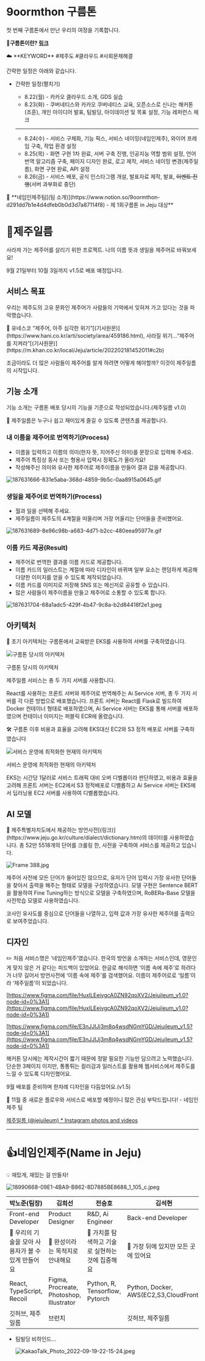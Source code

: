 # 9oormthon 구름톤

첫 번째 구름톤에서 만난 우리의 여정을 기록합니다.

**🤔구름톤이란? [링크](https://9oormthon.goorm.io/?utm_source=allforyoung&utm_medium=social&utm_campaign=goormthon&utm_term=1st)**

<aside>
☁️ **KEYWORD**   #제주도  #클라우드  #사회문제해결

</aside>

간략한 일정은 아래와 같습니다.

- 간략한 일정(펼치기)
    - 8.22(월) - 카카오 클라우드 소개, GDS 실습
    - 8.23(화) - 쿠버네티스와 카카오 쿠버네티스 교육, 오픈소스로 신나는 해커톤(조훈), 개인 아이디어 발표, 팀빌딩, 아이데이션 및 목표 설정, 기능 레퍼런스 체크
    
    ---
    
    - 8.24(수) - 서비스 구체화, 기능 픽스, 서비스 네이밍(네임인제주), 와이어 프레임 구축, 작업 환경 설정
    - 8.25(목) - 화면 구현 1차 완료, 서버 구축 진행, 인공지능 역할 범위 설정, 언어 번역 알고리즘 구축, 페이지 디자인 완료, 로고 제작, 서비스 네이밍 변경(제주일름), 화면 구현 완료, API 설정
    - 8.26(금) - 서비스 배포, 공식 인스타그램 개설, 발표자료 제작, 발표, ~~이벤트 진행~~(서버 과부화로 중단)

<aside>
🎊 **네임인제주팀[(팀 소개)](https://www.notion.so/9oormthon-d291dd7b1e4d4dfeb0b0d3d7a87114f8) - 제 1회구름톤 in Jeju 대상**

</aside>

# 🍊제주일름

사라져 가는 제주어를 살리기 위한 프로젝트. 나의 이름 뜻과 생일을 제주어로 바꿔보세요!

[](http://jejuileum.com/)

9월 21일부터 10월 3일까지 v1.5로 배포 예정입니다.

## 서비스 목표

우리는 제주도의 고유 문화인 제주어가 사람들의 기억에서 잊혀져 가고 있다는 것을 파악했습니다.

<aside>
🔗 유네스코 “제주어, 아주 심각한 위기”[(기사원문)](https://www.hani.co.kr/arti/society/area/459186.html), 사라질 위기…“제주어를 지켜라”[(기사원문)](https://m.khan.co.kr/local/Jeju/article/202202181452011#c2b)

</aside>

조금이라도 더 많은 사람들이 제주어를 알게 하려면 어떻게 해야할까? 이것이 제주일름의 시작입니다.

## 기능 소개

기능 소개는 구름톤 배포 당시의 기능을 기준으로 작성되었습니다.(제주일름 v1.0)

<aside>
📖 제주일름은 누구나 쉽고 재미있게 즐길 수 있도록 콘텐츠를 제공합니다.

</aside>

### 내 **이름을 제주어로 번역하기(Process)**

- 이름을 입력하고 이름의 의미(한자 뜻, 지어주신 의미)를 문장으로 입력해 주세요.
- 제주어 특징상 동사 또는 형용사 입력시 정확도가 올라가요!
- 작성해주신 의미와 유사한 제주어로 제주이름을 만들어 결과 값을 제공합니다.

![187631666-831e5aba-368d-4859-9b5c-0aa8915a0645.gif](9oormthon%20%E1%84%80%E1%85%AE%E1%84%85%E1%85%B3%E1%86%B7%E1%84%90%E1%85%A9%E1%86%AB%20d291dd7b1e4d4dfeb0b0d3d7a87114f8/187631666-831e5aba-368d-4859-9b5c-0aa8915a0645.gif)

### **생일을 제주어로 번역하기(Process)**

- 월과 일을 선택해 주세요.
- 제주일름이 제주도의 4계절을 떠올리며 가장 어울리는 단어들을 준비했어요.

![187631689-8e96c98b-a683-4d71-b2cc-480eea95977e.gif](9oormthon%20%E1%84%80%E1%85%AE%E1%84%85%E1%85%B3%E1%86%B7%E1%84%90%E1%85%A9%E1%86%AB%20d291dd7b1e4d4dfeb0b0d3d7a87114f8/187631689-8e96c98b-a683-4d71-b2cc-480eea95977e.gif)

### **이름 카드 제공(Result)**

- 제주어로 번역한 결과를 이름 카드로 제공합니다.
- 이름 카드의 일러스트는 계절에 따라 디자인이 바뀌며 일부 요소는 랜덤하게 제공해 다양한 이미지를 얻을 수 있도록 제작되었습니다.
- 이름 카드를 이미지로 저장해 SNS 또는 메신저로 공유할 수 있습니다.
- 많은 사람들이 제주이름을 만들고 제주어로 소통할 수 있도록 합니다.

![187631704-68a1adc5-429f-4b47-9c8a-b2d84418f2e1.jpeg](9oormthon%20%E1%84%80%E1%85%AE%E1%84%85%E1%85%B3%E1%86%B7%E1%84%90%E1%85%A9%E1%86%AB%20d291dd7b1e4d4dfeb0b0d3d7a87114f8/187631704-68a1adc5-429f-4b47-9c8a-b2d84418f2e1.jpeg)

## 아키텍처

<aside>
🐳 초기 아키텍처는 구름톤에서 교육받은 EKS를 사용하여 서버를 구축하였습니다.

</aside>

![구름톤 당시의 아키텍처](9oormthon%20%E1%84%80%E1%85%AE%E1%84%85%E1%85%B3%E1%86%B7%E1%84%90%E1%85%A9%E1%86%AB%20d291dd7b1e4d4dfeb0b0d3d7a87114f8/Frame_390.jpg)

구름톤 당시의 아키텍처

제주일름 서비스는 총 두 가지 서버를 사용합니다.

React를 사용하는 프론트 서버와 제주어로 번역해주는 Ai Service 서버, 총 두 가지 서버를 각 다른 방법으로 배포했습니다. 프론트 서버는 React를 Flask로 빌드하여 Docker 컨테이너 형태로 배포하였으며, Ai Service 서버는 EKS를 통해 서버를 배포하였으며 컨테이너 이미지는 퍼블릭 ECR에 올렸습니다.

<aside>
🛠 구름톤 이후 비용과 효율을 고려해 EKS대신 EC2와 S3 정적 배포로 서버를 구축하였습니다

</aside>

![서비스 운영에 최적화한 현재의 아키텍처](9oormthon%20%E1%84%80%E1%85%AE%E1%84%85%E1%85%B3%E1%86%B7%E1%84%90%E1%85%A9%E1%86%AB%20d291dd7b1e4d4dfeb0b0d3d7a87114f8/Frame_389.jpg)

서비스 운영에 최적화한 현재의 아키텍처

EKS는 시간당 1달러로 서비스 트래픽 대비 오버 디벨롭이라 판단하였고, 비용과 효율을 고려해 프론트 서버는 EC2에서 S3 정적배포로 디벨롭하고 Ai Service 서버는 EKS에서 딥러닝용 EC2 서버를 사용하여 디벨롭했습니다.

## AI 모델

<aside>
🤖 제주특별자치도에서 제공하는 방언사전[(링크)](https://www.jeju.go.kr/culture/dialect/dictionary.htm)의 데이터를 사용하였습니다. 총 52만 5518개의 단어를 크롤링 한, 사전을 구축하여 서비스를 제공하고 있습니다.

</aside>

![Frame 388.jpg](9oormthon%20%E1%84%80%E1%85%AE%E1%84%85%E1%85%B3%E1%86%B7%E1%84%90%E1%85%A9%E1%86%AB%20d291dd7b1e4d4dfeb0b0d3d7a87114f8/Frame_388.jpg)

제주어 사전에 모든 단어가 들어있진 않으므로, 유저가 단어 입력시 가장 유사한 단어들을 찾아서 출력을 해주는 형태로 모델을 구성하였습니다. 모델 구현은 Sentence BERT을 활용하여 Fine Tuning하는 방식으로 모델을 구축하였으며, RoBERa-Base 모델을 사전학습 모델로 사용하였습니다. 

코사인 유사도를 중심으로 단어들을 나열하고, 입력 값과 가장 유사한 제주어를 출력으로 보여주었습니다. 

## 디자인

<aside>
✏️ 처음 서비스명은 ‘네임인제주’였습니다. 한국의 방언을 소개하는 서비스인데, 영문인게 맞지 않은 거 같다는 피드백이 있었어요. 한글로 해석하면 ‘이름 속에 제주’로 하려다가 너무 길어서 방언사전에 ‘이름 속에 제주’를 검색했어요. 이름이 제주어로로 ‘일름’이라 ‘제주일름’이 되었습니다.

</aside>

[https://www.figma.com/file/HuxlLEeivgcA0ZN92qoXV2/Jejuileum_v1.0?node-id=0%3A1](https://www.figma.com/file/HuxlLEeivgcA0ZN92qoXV2/Jejuileum_v1.0?node-id=0%3A1)

[https://www.figma.com/file/E3nJJIJj3m8q4wsdNGmYGD/Jejuileum_v1.5?node-id=0%3A1](https://www.figma.com/file/E3nJJIJj3m8q4wsdNGmYGD/Jejuileum_v1.5?node-id=0%3A1)

해커톤 당시에는 제작시간이 짧기 때문에 정말 필요한 기능만 담으려고 노력했습니다. 단순한 3페이지 이지만, 통통튀는 컬러감과 일러스트를 활용해 웹서비스에서 제주도를 느낄 수 있도록 디자인했어요.

9월 배포를 준비하며 한차례 디자인을 다듬었어요.(v1.5)

<aside>
🥳 11월 중 새로운 플로우와 서비스로 배포할 예정이니 많은 관심 부탁드립니다! - 네임인제주 팀

</aside>

[제주일름 (@jejuileum) * Instagram photos and videos](https://www.instagram.com/jejuileum/)

---

# 👍네임인제주(Name in Jeju)

<aside>
💡 재밌게, 재밌는 걸 만들자!

</aside>

![18990668-09E1-4BA9-B862-8D7885BE8688_1_105_c.jpeg](9oormthon%20%E1%84%80%E1%85%AE%E1%84%85%E1%85%B3%E1%86%B7%E1%84%90%E1%85%A9%E1%86%AB%20d291dd7b1e4d4dfeb0b0d3d7a87114f8/18990668-09E1-4BA9-B862-8D7885BE8688_1_105_c.jpeg)

| 박노준(팀장) | 김희선 | 전승호 | 김석현 |
| --- | --- | --- | --- |
| Front-end Developer | Product Designer | R&D, Ai Engineer | Back-end Developer |
| 🧶 우리의 기술을 모아 사용자가 볼 수 있게 만들어요 | 🧭 완성이라는 목적지로 안내해요 | 🔭 가치를 탐색하고 기술로 실현하는 것에 집중해요 | 🐋 가장 뒤에 있지만 모든 곳에 있어요 |
| React, TypeScript, Recoil | Figma, Procreate, Photoshop, Illustrator | Python, R, Tensorflow, Pytorch | Python, Docker, AWS(EC2,S3,CloudFront) |
| 깃허브, 제주일름 | 브런치 |  | 깃허브, 제주일름 |
- 팀빌딩 비하인드…
    
    ![KakaoTalk_Photo_2022-09-19-22-15-24.jpeg](9oormthon%20%E1%84%80%E1%85%AE%E1%84%85%E1%85%B3%E1%86%B7%E1%84%90%E1%85%A9%E1%86%AB%20d291dd7b1e4d4dfeb0b0d3d7a87114f8/KakaoTalk_Photo_2022-09-19-22-15-24.jpeg)
